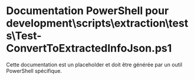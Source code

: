 # Documentation PowerShell pour development\scripts\extraction\tests\Test-ConvertToExtractedInfoJson.ps1

Cette documentation est un placeholder et doit être générée par un outil PowerShell spécifique.

